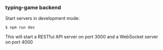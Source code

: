 ### typing-game backend

Start servers in development mode:
```
$ npm run dev
```

This will start a RESTful API server on port 3000 and a WebSocket server on port 4000
